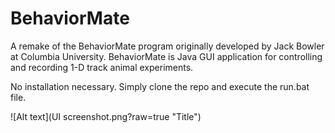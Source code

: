 # BehaviorMate
A remake of the BehaviorMate program originally developed by Jack Bowler at Columbia University. BehaviorMate is Java GUI application for controlling and recording 1-D track animal experiments.

No installation necessary. Simply clone the repo and execute the run.bat file.

![Alt text](UI screenshot.png?raw=true "Title")
